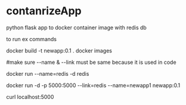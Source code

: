 # contanrizeApp
python flask app to docker container image with redis db


to run ex commands

docker build -t newapp:0.1 .
docker images

#make sure --name & --link must be same because it is used in code


docker run --name=redis -d redis

docker run -d -p 5000:5000 --link=redis --name=newapp1 newapp:0.1

curl localhost:5000
